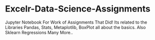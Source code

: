 # Excelr-Data-Science-Assignments
Jupyter Notebook For Work of Assignments That Did!
Its related to the Libraries Pandas, Stats, Metaplotlib, BoxPlot all about the basics.
Also Sklearn Regressions Many More..
